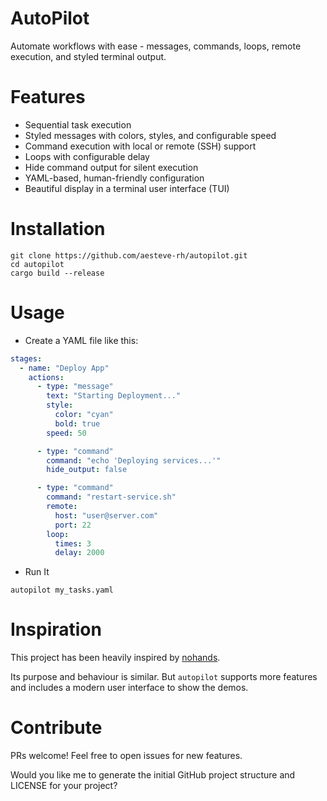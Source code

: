 # AutoPilot

Automate workflows with ease - messages, commands, loops, remote execution,
and styled terminal output.


# Features
- Sequential task execution
- Styled messages with colors, styles, and configurable speed
- Command execution with local or remote (SSH) support
- Loops with configurable delay
- Hide command output for silent execution
- YAML-based, human-friendly configuration
- Beautiful display in a terminal user interface (TUI)

# Installation

```terminal
git clone https://github.com/aesteve-rh/autopilot.git
cd autopilot
cargo build --release
```

# Usage

- Create a YAML file like this:

```yaml
stages:
  - name: "Deploy App"
    actions:
      - type: "message"
        text: "Starting Deployment..."
        style:
          color: "cyan"
          bold: true
        speed: 50

      - type: "command"
        command: "echo 'Deploying services...'"
        hide_output: false

      - type: "command"
        command: "restart-service.sh"
        remote:
          host: "user@server.com"
          port: 22
        loop:
          times: 3
          delay: 2000
```

- Run It

```console
autopilot my_tasks.yaml
```

# Inspiration

This project has been heavily inspired by [nohands](https://github.com/nirs/nohands).

Its purpose and behaviour is similar. But `autopilot` supports more features and
includes a modern user interface to show the demos.

# Contribute

PRs welcome! Feel free to open issues for new features.

Would you like me to generate the initial GitHub project structure and LICENSE for your project?